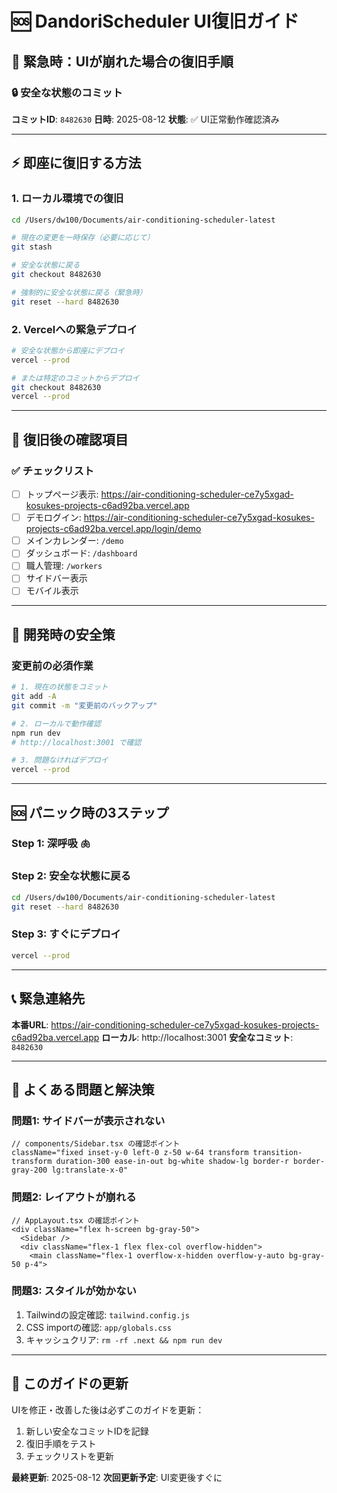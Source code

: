 # 🆘 DandoriScheduler UI復旧ガイド

## 🚨 緊急時：UIが崩れた場合の復旧手順

### 🔒 安全な状態のコミット
**コミットID**: `8482630`
**日時**: 2025-08-12
**状態**: ✅ UI正常動作確認済み

---

## ⚡ 即座に復旧する方法

### 1. ローカル環境での復旧
```bash
cd /Users/dw100/Documents/air-conditioning-scheduler-latest

# 現在の変更を一時保存（必要に応じて）
git stash

# 安全な状態に戻る
git checkout 8482630

# 強制的に安全な状態に戻る（緊急時）
git reset --hard 8482630
```

### 2. Vercelへの緊急デプロイ
```bash
# 安全な状態から即座にデプロイ
vercel --prod

# または特定のコミットからデプロイ
git checkout 8482630
vercel --prod
```

---

## 🎯 復旧後の確認項目

### ✅ チェックリスト
- [ ] トップページ表示: https://air-conditioning-scheduler-ce7y5xgad-kosukes-projects-c6ad92ba.vercel.app
- [ ] デモログイン: https://air-conditioning-scheduler-ce7y5xgad-kosukes-projects-c6ad92ba.vercel.app/login/demo
- [ ] メインカレンダー: `/demo`
- [ ] ダッシュボード: `/dashboard`
- [ ] 職人管理: `/workers`
- [ ] サイドバー表示
- [ ] モバイル表示

---

## 🔧 開発時の安全策

### 変更前の必須作業
```bash
# 1. 現在の状態をコミット
git add -A
git commit -m "変更前のバックアップ"

# 2. ローカルで動作確認
npm run dev
# http://localhost:3001 で確認

# 3. 問題なければデプロイ
vercel --prod
```

---

## 🆘 パニック時の3ステップ

### Step 1: 深呼吸 🫁

### Step 2: 安全な状態に戻る
```bash
cd /Users/dw100/Documents/air-conditioning-scheduler-latest
git reset --hard 8482630
```

### Step 3: すぐにデプロイ
```bash
vercel --prod
```

---

## 📞 緊急連絡先

**本番URL**: https://air-conditioning-scheduler-ce7y5xgad-kosukes-projects-c6ad92ba.vercel.app
**ローカル**: http://localhost:3001
**安全なコミット**: `8482630`

---

## 🎯 よくある問題と解決策

### 問題1: サイドバーが表示されない
```tsx
// components/Sidebar.tsx の確認ポイント
className="fixed inset-y-0 left-0 z-50 w-64 transform transition-transform duration-300 ease-in-out bg-white shadow-lg border-r border-gray-200 lg:translate-x-0"
```

### 問題2: レイアウトが崩れる
```tsx
// AppLayout.tsx の確認ポイント
<div className="flex h-screen bg-gray-50">
  <Sidebar />
  <div className="flex-1 flex flex-col overflow-hidden">
    <main className="flex-1 overflow-x-hidden overflow-y-auto bg-gray-50 p-4">
```

### 問題3: スタイルが効かない
1. Tailwindの設定確認: `tailwind.config.js`
2. CSS importの確認: `app/globals.css`
3. キャッシュクリア: `rm -rf .next && npm run dev`

---

## 🔄 このガイドの更新

UIを修正・改善した後は必ずこのガイドを更新：

1. 新しい安全なコミットIDを記録
2. 復旧手順をテスト
3. チェックリストを更新

**最終更新**: 2025-08-12
**次回更新予定**: UI変更後すぐに